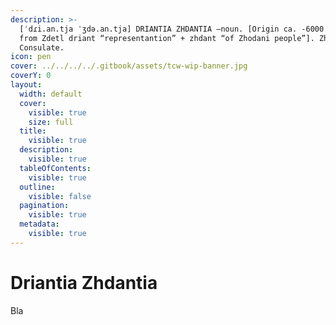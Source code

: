```yaml
---
description: >-
  [ˈdɾi.an.tja ˈʒdə.an.tja] DRIANTIA ZHDANTIA –noun. [Origin ca. -6000 Imperial,
  from Zdetl driant “representantion” + zhdant “of Zhodani people”]. Zhodani
  Consulate.
icon: pen
cover: ../../../../.gitbook/assets/tcw-wip-banner.jpg
coverY: 0
layout:
  width: default
  cover:
    visible: true
    size: full
  title:
    visible: true
  description:
    visible: true
  tableOfContents:
    visible: true
  outline:
    visible: false
  pagination:
    visible: true
  metadata:
    visible: true
---
```


# Driantia Zhdantia

Bla

